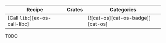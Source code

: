| Recipe | Crates | Categories |
|--------|--------|------------|
| [Call `libc`][ex-os-call-libc] |  | [![cat-os][cat-os-badge]][cat-os] |

<div class="hidden">
TODO
</div>
